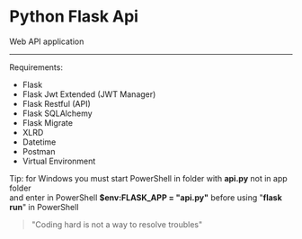 # Python Flask Api
Web API application
<hr>
Requirements:

* Flask
* Flask Jwt Extended (JWT Manager)
* Flask Restful (API)
* Flask SQLAlchemy
* Flask Migrate
* XLRD
* Datetime
* Postman
* Virtual Environment

Tip: for Windows you must start PowerShell in folder with **api.py** not in app folder<br/>
and enter in PowerShell **$env:FLASK_APP = "api.py"** before using "**flask run**" in PowerShell

> "Coding hard is not a way to resolve troubles"
